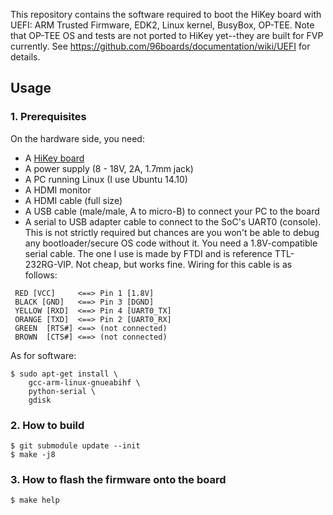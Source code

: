 This repository contains the software required to boot the HiKey board
with UEFI: ARM Trusted Firmware, EDK2, Linux kernel, BusyBox, OP-TEE.
Note that OP-TEE OS and tests are not ported to HiKey yet--they are built
for FVP currently.
See https://github.com/96boards/documentation/wiki/UEFI for details.

## Usage

### 1. Prerequisites

On the hardware side, you need:
- A [HiKey board](https://www.96boards.org/products/hikey/)
- A power supply (8 - 18V, 2A, 1.7mm jack)
- A PC running Linux (I use Ubuntu 14.10)
- A HDMI monitor
- A HDMI cable (full size)
- A USB cable (male/male, A to micro-B) to connect your PC to the board
- A serial to USB adapter cable to connect to the SoC's UART0 (console).
  This  is not strictly required but chances are you won't be able to
  debug any bootloader/secure OS code without it.
  You need a 1.8V-compatible serial cable. The one I use is made by FTDI and
  is reference TTL-232RG-VIP. Not cheap, but works fine.
  Wiring for this cable is as follows:
```
 RED [VCC]     <==> Pin 1 [1.8V]
 BLACK [GND]   <==> Pin 3 [DGND]
 YELLOW [RXD]  <==> Pin 4 [UART0_TX]
 ORANGE [TXD]  <==> Pin 2 [UART0_RX]
 GREEN  [RTS#] <==> (not connected)
 BROWN  [CTS#] <==> (not connected)
```

As for software:
```
$ sudo apt-get install \
    gcc-arm-linux-gnueabihf \
    python-serial \
    gdisk
```

### 2. How to build
```
$ git submodule update --init
$ make -j8
```

### 3. How to flash the firmware onto the board
```
$ make help
```

